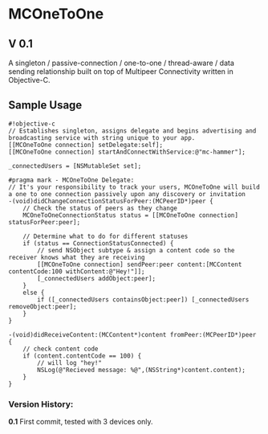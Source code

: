 # MCOneToOne #
## V 0.1 ##

A singleton / passive-connection / one-to-one / thread-aware / data sending relationship built on top of Multipeer Connectivity written in Objective-C. 

## Sample Usage ##

```
#!objective-c
// Establishes singleton, assigns delegate and begins advertising and broadcasting service with string unique to your app.  
[[MCOneToOne connection] setDelegate:self];
[[MCOneToOne connection] startAndConnectWithService:@"mc-hammer"];

_connectedUsers = [NSMutableSet set];

#pragma mark - MCOneToOne Delegate:
// It's your responsibility to track your users, MCOneToOne will build a one to one connection passively upon any discovery or invitation
-(void)didChangeConnectionStatusForPeer:(MCPeerID*)peer {
    // Check the status of peers as they change
    MCOneToOneConnectionStatus status = [[MCOneToOne connection] statusForPeer:peer];

    // Determine what to do for different statuses
    if (status == ConnectionStatusConnected) {
        // send NSObject subtype & assign a content code so the receiver knows what they are receiving
        [[MCOneToOne connection] sendPeer:peer content:[MCContent contentCode:100 withContent:@"Hey!"]];
        [_connectedUsers addObject:peer];
    }
    else {
        if ([_connectedUsers containsObject:peer]) [_connectedUsers removeObject:peer];
    }
}

-(void)didReceiveContent:(MCContent*)content fromPeer:(MCPeerID*)peer {
    // check content code
    if (content.contentCode == 100) {
        // will log "hey!"
        NSLog(@"Recieved message: %@",(NSString*)content.content);
    }
}
```

### Version History: ###
**0.1**
First commit, tested with 3 devices only.